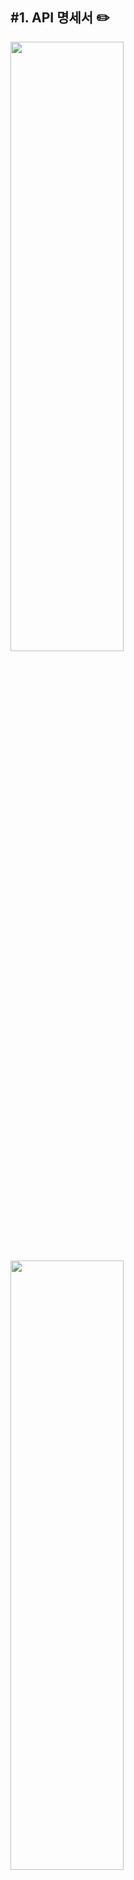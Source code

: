 ## #1. API 명세서 ✏️
<img src="data/api-1.png" width="60%" height="50%" />

<img src="data/api-2.png" width="60%" height="50%" />

<img src="data/api-3.png" width="60%" height="50%" />

<img src="data/api-4.png" width="60%" height="50%" />

<img src="data/api-5.png" width="60%" height="50%" />

<img src="data/api-6.png" width="60%" height="50%" />

<img src="data/api-7.png" width="60%" height="50%" />

<img src="data/api-8.png" width="60%" height="50%" />

## #4. Development Design Comment 💡
> **ERD Diagram**과 **API 명세서**을 설계하면서 코멘트받은 내용을 바탕으로 정리하였습니다.

### 초기 ERD Diagram ✔️
![First-ERD-Diagram](https://github.com/weekly-academy/sumi-assignment/assets/81948599/80b7530c-a421-4825-b9e0-abe4e3406afb)

<span style="font-size:60%">

| 코멘트 내용                                                      | 답변 내용                                              |
|-------------------------------------------------------------|----------------------------------------------------|
| 0x00. 설계한 포인트 테이블은 로그성 테이블인가? 업데이트되는 테이블인가?                 | [0x00 : Comment Resolved](#0x00--comment-resolved) |
| 0x01. 유저와 바코드 테이블 사이에 양방향 매핑이 필요할까?                         | [0x01 : Comment Resolved](#0x01--comment-resolved) |
| 0x02. 바코드 테이블의 PK는 Bigint로 변경하자                             | [0x02 : Comment Resolved](#0x02--comment-resolved) |
| 0x03. 지금 설계한 대로라면, 내역을 일일히 다 계산해서 현재 포인트를 계산해야하는데, 문제가 없을까? | [0x03 : Comment Resolved](#0x03--comment-resolved) |

### #0x00 : Comment Resolved

- 업데이트되는 테이블일 경우, 3개의 업종에 따라서 approved_at 칼럼이 매 사용/적립마다 **가장 최신 시점**으로 업데이트
  
    → **문제점 발생**
```
  1. 업데이트된 사용시기만 저장하면, 이전 사용시기 정보를 잃어버림
  2. 사용시기를 업데이트하면, type도 업데이트하고, amount도 업데이트? → 매번 업데이트시 성능 문제
  3. 사용자나 친구, 가족이 동시에 바코드를 사용하는 상황이 있다면?
     - `발급된 멤버쉽 바코드는 가족이나 친구끼리 공유가 가능하다` 라는 요구사항 존재
     - 다른 값으로 업데이트 될 우려가 있음 MySQL Isolation level (팬텀 리드)
```

- `로그성 테이블` 일 경우, 해당 point 테이블이 매 사용/적립마다 새롭게 **쌓임**

  - 내가 설계한 의도는 로그성 테이블

### #0x01 : Comment Resolved

- 양방향 매핑일 필요가 없다고 판단
- **ERD 상에서는 양방향 매핑이 존재해서는 안된다!**

### #0x02 : Comment Resolved
- 이유가 무엇일까? 

    → MySQL 인덱스 원리 (정렬) : Barcode 값이 들어올 때마다 MySQL에서 정렬을 해야함

### #0x03 : Comment Resolved
* 문제가 있다! 유저의 최종 포인트 (현재 포인트)를 계산하기 위해서 두가지의 방법이 제시될 수 있다.
```
2. user에 포인트 컬럼 추가
2. user에 따로 포인트 테이블
```
→ **업종별로 포인트를 관리**하도록 해야하므로 나는 포인트 테이블을 따로 만들고, 포인트 테이블에 업종별 최종 포인트 저장하도록 구성했다.

</span>

### 최종 ERD Diagram ✔️
![final-Erd Diagram](https://github.com/weekly-academy/sumi-assignment/assets/81948599/794e811e-3cef-472c-a0f3-2ba6f08b8755)

<span style="font-size:60%">


<br>


| 코멘트 내용                                                     | 답변 내용                                              |
|------------------------------------------------------------|----------------------------------------------------|
| 0x04. isSuccess 필드가 있는 경우가 있고, 없는 경우가 있는데, 맞춰줄 필요가 있지 않을까? | [0x04 : Comment Resolved](#0x04--comment-resolved) |


### #0x04 : Comment Resolved

`isSuccess 왜 필요한가?`

- 성공했을 경우, HTTP Code만으로는 성공했을 때 어떤 정보들이 생성되었는지 등을 알 수 없음
- 실패했을 경우, HTTP Code외에 추가 오류 정보를 제공하면 클라이언트 단에서 오류를 더 적절하게 취할 수 있음
- 성공 시 응답, 실패 시 응답을 다르게 표현해보자

`RFC 7807 Error Code`
- Error에 대한 표준 존재

`Error Code가 필요한 이유`    
- 클라이언트 단에서는 **어떤 예외인지에 따라서 다르게 처리하는 로직 필요**             
→ **다른 예외들이 동일한 StatusCode를 제공하는 경우**가 많으므로 클라이언트 단이 StatusCode와 더불어 **추가로 Error Message를 참조해서 처리**해야 하는 상황이 생긴 것!          

- 예시           
```
{           
    "type": "/errors/incorrect-user-pass",           
    "title": "Incorrect username or password.",            
    "status": 401,
    "detail": "Authentication failed due to incorrect username or password.",       
    "instance": "/login/log/abc123"        
}      
```         
- **type:** 오류를 분류하는 URI 식별자      
- **title:** 오류에 대한 간략하고 사람이 읽을 수 있는 메시지       
- **status:** HTTP 응답 코드 (Optional)      
- **detail:** 사람이 읽을 수 있는 오류 설명       
- **instance:** 오류의 특정 발생을 식별하는 URI        


- 현업에서는 회사마다 다르게 사용 but, 학생일 때 해보는 것이 좋다.
- [Spring - REST API에서 직접 정의한 Error code를 사용하는 이유!](https://jaehoney.tistory.com/240)
- 나같은 경우, Error Code를 다음과 같이 작성했다.
  - `@Valid` Error가 났을 경우의 예시이다.
```
{
    "code": "INVALID_PARAMETER",
    "message": "Invalid parameter included",
    "errors": [
        {
            "field": "partnerId",
            "message": "널이어서는 안됩니다"
        }
    ]
}
```
</span>


---
## #5. Code Comment 📜

> **코드**를 작성하면서 코멘트 받은 내용을 바탕으로 정리하였습니다.

<span style="font-size:60%">


| 코멘트 내용                                                                                         | 답변 내용                                       |
|------------------------------------------------------------------------------------------------|---------------------------------------------|
| 0x05. Member와 MemberPoint가 Cascade로 처리되어야 한다고 생각하는 이유                                          | [0x05 : Comment Need](comments/0x05.md)     |
| 0x06. Assert가 어느 시점에 사용되는지, 사용한 이유                                                             | [0x06 : Comment Need](comments/0x06.md)     |
| 0x07. 테이블명/컬럼명 컨벤션                                                                             | [0x07 : Comment Resolved](comments/0x07.md) |
| 0x08. 서비스에서 사용자에게 응답될 Http Response 객체를 직접 만드는게 맞을까?                                           | [0x08 : Comment Resolved](comments/0x08.md) |
| 0x09. Entity 클래스에서 builder를 사용한 이유                                                             | [0x09 : Comment Need](comments/0x09.md)     |
| 0x10. Service와 ServiceImpl가 같은 패키지에 있으면?                                                       | [0x10 : Comment Need](comments/0x10.md)     |
| 0x11. PartnerStoreCategory에서 컬럼 field 타입을 char보다 enum을 쓰자                                      | [0x11 : Comment Resolved](comments/0x11.md) |
| 0x12. @RequiredArgsConstructor, @NoArgsConstructor등 습관적으로 어노테이션을 쓰지말고, 왜 필요한지 생각해보자            | [0x12 : Comment Resolved](comments/0x12.md) | 
| 0x13. LocalDateTime말고 Instant, OffsetDateTime, ZonedDateTime을 사용해보자                            | [0x13 : Comment Need](comments/0x13.md)     |                                                                               
| 0x14. 메소드 명이나 변수명에 ~List같이 자료형을 포함시키지 말자                                                       | [0x14 : Comment Resolved](comments/0x14.md) |
| 0x15. 작성한 코드에서 PartnerStore와 PointHistory의 관계를 봤을 때, 상호명이 변경될 경우 PointHistory도 영향을 받을 수 있지않을까? | [0x15 : Comment Need](comments/0x15.md)     |                                                                       
| 0x16. 메소드 파라미터와 반환 값으로 Primitive Type이 아니라 Wrapper Type을 사용한 이유                                | [0x16 : Comment Resolved](comments/0x16.md) |                                                                            
| 0x17. build.gradle.kts로 변경해보자                                                                  | [0x17 : Comment Need](comments/0x17.md)     |
| 0x18. build.gradle의 버전을 외부에 지정하는 방법을 적용해보자                                                     | [0x18 : Comment Need](comments/0x18.md)     |

</span>

---

## #6. Learning ✨

<span style="font-size:60%">

> 간단한 과제이지만, 굉장히 배운 내용이 많습니다. 이에 관해 정리한 내용입니다. 

</span>

---

## #7. Questions ❓
<span style="font-size:60%">

> 기술적인 부분이나 개발 태도에 대해서 질문한 부분입니다. 


### 1. 
```일단 코드를 대충이라도 짜서 돌아가게 만든 다음 리팩토링하면서 정리하기 vs 코드를 짜면서 시간이 걸리더라도 모르는 내용이 있으면 다 찾아보고 정리 후에 다시 코드짜기```

   저는 보통 후자쪽으로 많이 코딩을 하는데, 그래서 시간이 많이 걸리는 것 같습니다. 어떤 방식으로 짜는게 좋을까요?

### 2. 
제 코드를 보시면, `builder`를 굉장히 많이 사용했습니다. 이렇게 코드를 작성하는 게 좋은 코드인지 잘 모르겠습니다.
예를 들어, `BarcodeRepositoryTest`를 보시면, 다음과 같이 되어있습니다.
```    
Barcode barcode = Barcode.builder()
.barcodeNumber("123456789")
.build();


Member member = Member.builder()
        .barcode(barcode)
        .build();

barcode.assignMember(member);

memberRepository.save(member);
```
이렇게 양방향 설정이 되어있는 경우에 `builder`를 이용할 경우, 바코드 먼저 만들고, 멤버 만들고, 다시 바코드에 멤버를 할당하고, 그 멤버를 저장하는 작업을 합니다. 이런식의 코드는 어떻게 생각하시나요?


### 3.

이 코드에서는 다른 도메인 패키지에 있는 `repository`를 이용하게되면, 하나의 서비스에 다른 도메인의 `repository`도 섞이게 된다고 생각해서 다른 도메인에 있는 `service`를 이용했는데 이렇게 사용하는 것이 적절한지 궁금합니다.

```
 Barcode barcode = barcodeService.validateBarcode(pointRequest.getBarcodeNumber());
        Member member = barcode.getMember();
        //가맹점 검증
        PartnerStore partnerstore = partnerService.validatePartner(pointRequest.getPartnerId());
        PartnerCategory partnerCategory = partnerstore.getPartnerCategory();

        // 업종과 멤버로 멤버포인트 찾기
        MemberPoint memberPoint = memberPointRepository.findByMemberAndPartnerCategory(member, partnerCategory)
                .orElseThrow(() -> new Exception("회원 포인트를 찾을 수 없습니다."));

        memberPoint.updatePoint(memberPoint.getCurrentPoint() + pointRequest.getAmount());

        // 멤버 포인트 저장
        memberPointRepository.save(memberPoint);

        // 포인트 히스토리에 저장
        LocalDateTime localDateTime = LocalDateTime.now();
        PointHistory pointHistory = pointHistoryService.savePointHistory(localDateTime, Type.EARN, memberPoint.getCurrentPoint(), partnerCategory, partnerstore, barcode);


        return new PointResponse(pointHistory);
```

### 4.

`DTO를 어느 계층까지 사용할 것인가?`에 대한 주제로 comment를 정리했는데, 이와 관해서 멘토님의 의견도 궁금합니다!

</span>
